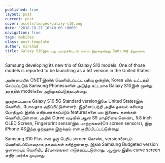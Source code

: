 ```yaml
---
published: true
layout: post
current: post
cover: assets/images/galaxy-s10.png
date: '2018-10-27 16:40:00 +0000'
navigation: true
tags: mobiles
class: post-template
author: mirshad
title: Galaxy S10இல் புது முயற்ச்சியுடன் களம் இறங்குகிறது Samsung நிறுவனம்.
---
```

Samsung developing its new trio of Galaxy S10 models. One of those models is reported to be launching as a 5G version in the United States.

அண்மையில் CNETஇனில் வெளியிடப்பட்ட பதிவு ஒன்றில், Korea வில் உட்பத்தி செய்யப்படும் Samsung Phonesகளின் அடுத்த கட்டமாக Galaxy S10இன் மூன்று தரத்தில் modelகலை அறிமுகப்படுத்தவுள்ளது.

முதற்கட்டமாக Galaxy S10 5G Standard versionஇனை United Statesஇல் வெளியிட போவதாக குறிப்பிட்டுள்ளனர். இதனைப்பற்றி அதிக தகவல் கசியாத போதிலும் இதில் எதிர்பார்க்கப்படும் featuresகளை பல இணைய தளங்கள் வெளியிட்டுள்ளன. அதில் Curve வடிவில் ஆன S9 மாதிரியை கொண்ட 5.8 inch OLED Screen, Fingerprint sensorஇல் மாற்றங்கள்(On screen sensors), இது iPhone XSஇற்கு ஒற்றதாக இருக்கும் என குறிப்பிடப்பட்டுள்ளது.

Samsung S10 Plus என ஒரு பெரிய screen கொண்ட versionனையும் வெளியிடப்போவதாக தகவல்கள் கசிந்துள்ளது. இதில் Samsung  Budgeted version ஒன்றையும் வெளியிட தீர்மானங்கள் எடுக்கப்பட்டுள்ளது. ஆனால் இதில் curve screen எதிர் பார்க்க முடியாது.
